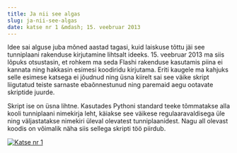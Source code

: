 ```yaml
---
title: Ja nii see algas
slug: ja-nii-see-algas
date: katse nr 1 &mdash; 15. veebruar 2013
---
```


Idee sai alguse juba mõned aastad tagasi, kuid laiskuse tõttu jäi see tunniplaani rakenduse kirjutamine lihtsalt ideeks. 15. veebruar 2013 ma siis lõpuks otsustasin, et rohkem ma seda Flashi rakenduse kasutamis piina ei kannata ning hakkasin esimesi koodiridu kirjutama. Eriti kaugele ma kahjuks selle esimese katsega ei jõudnud ning üsna kiirelt sai see väike skript liigutatud teiste sarnaste ebaõnnestunud ning paremaid aegu ootavate skriptide juurde.

Skript ise on üsna lihtne. Kasutades Pythoni standard teeke tõmmatakse alla kooli tunniplaani nimekirja leht, käiakse see väikese regulaaravaldisega üle ning väljastatakse nimekiri üleval olevatest tunniplaanidest. Nagu all olevast koodis on võimalik näha siis sellega skripti töö piirdub.

<a href="http://i.imgur.com/qnal8Zy.png"><img src="http://i.imgur.com/qnal8Zy.png" title="Katse nr 1" /></a>

<script src="https://gist.github.com/arti95/88468101c54745c85e90.js"></script>
